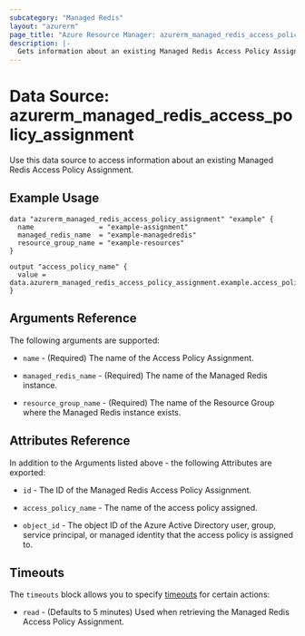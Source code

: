 ```yaml
---
subcategory: "Managed Redis"
layout: "azurerm"
page_title: "Azure Resource Manager: azurerm_managed_redis_access_policy_assignment"
description: |-
  Gets information about an existing Managed Redis Access Policy Assignment.
---
```


# Data Source: azurerm_managed_redis_access_policy_assignment

Use this data source to access information about an existing Managed Redis Access Policy Assignment.

## Example Usage

```hcl
data "azurerm_managed_redis_access_policy_assignment" "example" {
  name                = "example-assignment"
  managed_redis_name  = "example-managedredis"
  resource_group_name = "example-resources"
}

output "access_policy_name" {
  value = data.azurerm_managed_redis_access_policy_assignment.example.access_policy_name
}
```

## Arguments Reference

The following arguments are supported:

* `name` - (Required) The name of the Access Policy Assignment.

* `managed_redis_name` - (Required) The name of the Managed Redis instance.

* `resource_group_name` - (Required) The name of the Resource Group where the Managed Redis instance exists.

## Attributes Reference

In addition to the Arguments listed above - the following Attributes are exported:

* `id` - The ID of the Managed Redis Access Policy Assignment.

* `access_policy_name` - The name of the access policy assigned.

* `object_id` - The object ID of the Azure Active Directory user, group, service principal, or managed identity that the access policy is assigned to.

## Timeouts

The `timeouts` block allows you to specify [timeouts](https://developer.hashicorp.com/terraform/language/resources/configure#define-operation-timeouts) for certain actions:

* `read` - (Defaults to 5 minutes) Used when retrieving the Managed Redis Access Policy Assignment.
